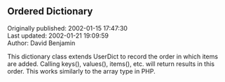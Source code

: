 ## Ordered Dictionary  
Originally published: 2002-01-15 17:47:30  
Last updated: 2002-01-21 19:09:59  
Author: David Benjamin  
  
This dictionary class extends UserDict to record the order in which items are added. Calling keys(), values(), items(), etc. will return results in this order. This works similarly to the array type in PHP.